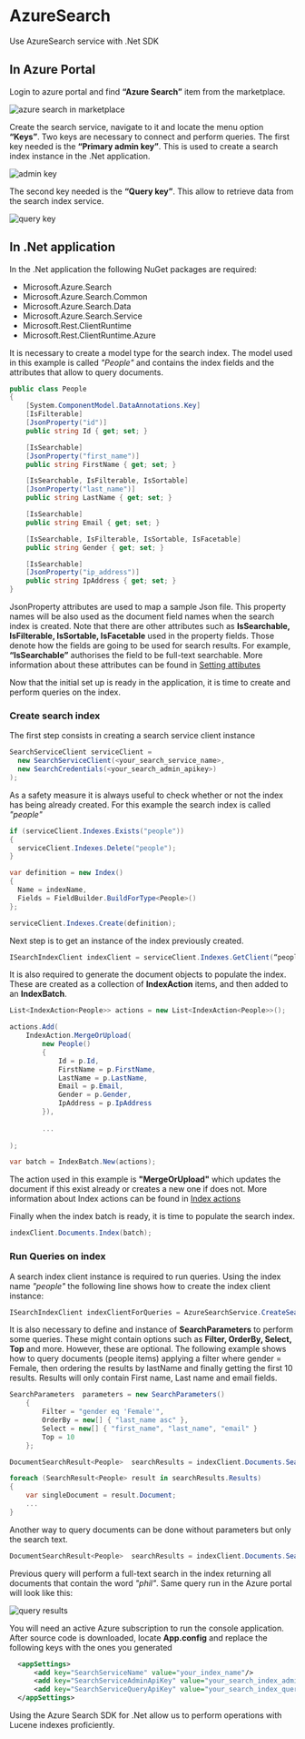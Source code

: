 # AzureSearch
Use AzureSearch service with .Net SDK

## In Azure Portal

Login to azure portal and find **“Azure Search”** item from the marketplace.

![azure search in marketplace](https://user-images.githubusercontent.com/8690373/49047071-0c103a00-f222-11e8-9f05-9728157c3d4c.png)

Create the search service, navigate to it and locate the menu option **“Keys”**. Two keys are necessary to connect and perform queries.
The first key needed is the **“Primary admin key”**. This is used to create a search index instance in the .Net application.

![admin key](https://user-images.githubusercontent.com/8690373/49047135-34983400-f222-11e8-9f04-fe81ab70cb09.png)

The second key needed is the **“Query key”**. This allow to retrieve data from the search index service.

![query key](https://user-images.githubusercontent.com/8690373/49047166-4d084e80-f222-11e8-9eee-11351a419768.png)

## In .Net application

In the .Net application the following NuGet packages are required:
*	Microsoft.Azure.Search
*	Microsoft.Azure.Search.Common
*	Microsoft.Azure.Search.Data
*	Microsoft.Azure.Search.Service
*	Microsoft.Rest.ClientRuntime
*	Microsoft.Rest.ClientRuntime.Azure

It is necessary to create a model type for the search index. The model used in this example is called *"People"* and contains the index fields and the attributes that allow to query documents.

```c#
public class People
{
    [System.ComponentModel.DataAnnotations.Key]
    [IsFilterable]
    [JsonProperty("id")]
    public string Id { get; set; }

    [IsSearchable]
    [JsonProperty("first_name")]
    public string FirstName { get; set; }

    [IsSearchable, IsFilterable, IsSortable]
    [JsonProperty("last_name")]
    public string LastName { get; set; }

    [IsSearchable]
    public string Email { get; set; }

    [IsSearchable, IsFilterable, IsSortable, IsFacetable]
    public string Gender { get; set; }

    [IsSearchable]
    [JsonProperty("ip_address")]
    public string IpAddress { get; set; }
}
```

JsonProperty attributes are used to map a sample Json file. This property names will be also used as the document field names when the search index is created.
Note that there are other attributes such as **IsSearchable, IsFilterable, IsSortable, IsFacetable** used in the property fields. Those denote how the fields are going to be used for search results. 
For example, **“IsSearchable”** authorises the field to be full-text searchable. More information about these attributes can be found in
[Setting attibutes](https://docs.microsoft.com/en-us/azure/search/search-create-index-portal#design-guidance-for-setting-attributes)

Now that the initial set up is ready in the application, it is time to create and perform queries on the index.

### Create search index

The first step consists in creating a search service client instance
``` c#
SearchServiceClient serviceClient =
  new SearchServiceClient(<your_search_service_name>, 
  new SearchCredentials(<your_search_admin_apikey>)
);
```
As a safety measure it is always useful to check whether or not the index has being already created. For this example the search index is called *"people"*
``` c#
if (serviceClient.Indexes.Exists("people"))
{
  serviceClient.Indexes.Delete("people");
}

var definition = new Index()
{
  Name = indexName,
  Fields = FieldBuilder.BuildForType<People>()
};

serviceClient.Indexes.Create(definition);
```

Next step is to get an instance of the index previously created. 
``` c#
ISearchIndexClient indexClient = serviceClient.Indexes.GetClient(“people”);
```
It is also required to generate the document objects to populate the index. These are created as a collection of **IndexAction** items, and then added to an **IndexBatch**.

``` c#
List<IndexAction<People>> actions = new List<IndexAction<People>>();

actions.Add(
    IndexAction.MergeOrUpload(
        new People()
        {
            Id = p.Id,
            FirstName = p.FirstName,
            LastName = p.LastName,
            Email = p.Email,
            Gender = p.Gender,
            IpAddress = p.IpAddress
        }),
        
        ...
        
);

var batch = IndexBatch.New(actions);
```

The action used in this example is **"MergeOrUpload"** which updates the document if this exist already or creates a new one if does not.  More information about Index actions can be found in
[Index actions](https://docs.microsoft.com/en-us/azure/search/search-import-data-dotnet)

Finally when the index batch is ready, it is time to populate the search index.
``` c#
indexClient.Documents.Index(batch);
```

### Run Queries on index

A search index client instance is required to run queries. Using the index name *"people"* the following line shows how to create the index client instance:
``` c#
ISearchIndexClient indexClientForQueries = AzureSearchService.CreateSearchIndexClient(“people”);
```
It is also necessary to define and instance of **SearchParameters** to perform some queries. These might contain options such as **Filter, OrderBy, Select, Top** and more. However, these are optional. The following example shows how to query documents (people items) applying a filter where gender = Female, then ordering the results by lastName and finally getting the first 10 results. Results will only contain First name, Last name and email fields.
``` c#
SearchParameters  parameters = new SearchParameters()
    {
        Filter = "gender eq 'Female'",
        OrderBy = new[] { "last_name asc" },
        Select = new[] { "first_name", "last_name", "email" }
        Top = 10
    };

DocumentSearchResult<People>  searchResults = indexClient.Documents.Search<People>("*", parameters);

foreach (SearchResult<People> result in searchResults.Results)
{
    var singleDocument = result.Document;
    ...
}
```

Another way to query documents can be done without parameters but only the search text. 
``` c#
DocumentSearchResult<People>  searchResults = indexClient.Documents.Search<People>(" phil* ", new SearchParameters());
```
Previous query will perform a full-text search in the index returning all documents that contain the word *"phil"*. Same query run in the Azure portal will look like this:

![query results](https://user-images.githubusercontent.com/8690373/49047196-5f828800-f222-11e8-8290-22feecd80332.png)

You will need an active Azure subscription to run the console application. After source code is downloaded, locate **App.config** and replace the following keys with the ones you generated

``` xml
  <appSettings>
      <add key="SearchServiceName" value="your_index_name"/>
      <add key="SearchServiceAdminApiKey" value="your_search_index_admin_key"/>
      <add key="SearchServiceQueryApiKey" value="your_search_index_query_key"/>
  </appSettings>
```

Using the Azure Search SDK for .Net allow us to perform operations with Lucene indexes proficiently.


